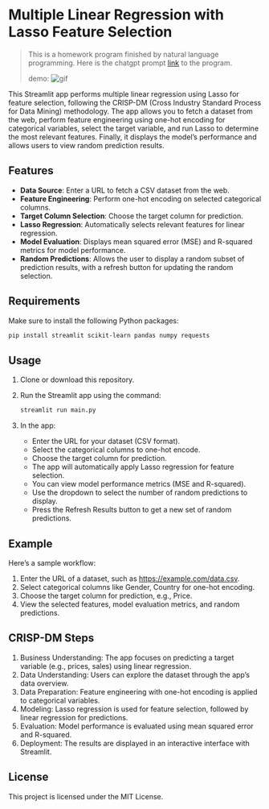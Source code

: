 # Multiple Linear Regression with Lasso Feature Selection


> This is a homework program finished by natural language programming. Here is the chatgpt prompt [link](https://chatgpt.com/share/670d4754-3660-8013-a775-9fc8ce3f7c29) to the program.
>
> demo: ![gif](./demo.gif)

This Streamlit app performs multiple linear regression using Lasso for feature selection, following the CRISP-DM (Cross Industry Standard Process for Data Mining) methodology. The app allows you to fetch a dataset from the web, perform feature engineering using one-hot encoding for categorical variables, select the target variable, and run Lasso to determine the most relevant features. Finally, it displays the model’s performance and allows users to view random prediction results.

## Features

- **Data Source**: Enter a URL to fetch a CSV dataset from the web.
- **Feature Engineering**: Perform one-hot encoding on selected categorical columns.
- **Target Column Selection**: Choose the target column for prediction.
- **Lasso Regression**: Automatically selects relevant features for linear regression.
- **Model Evaluation**: Displays mean squared error (MSE) and R-squared metrics for model performance.
- **Random Predictions**: Allows the user to display a random subset of prediction results, with a refresh button for updating the random selection.

## Requirements

Make sure to install the following Python packages:

```bash
pip install streamlit scikit-learn pandas numpy requests
```

## Usage

1. Clone or download this repository.
2. Run the Streamlit app using the command:
   ```bash
   streamlit run main.py
   ```

3. In the app:
    * Enter the URL for your dataset (CSV format).
    * Select the categorical columns to one-hot encode.
    * Choose the target column for prediction.
    * The app will automatically apply Lasso regression for feature selection.
    * You can view model performance metrics (MSE and R-squared).
    * Use the dropdown to select the number of random predictions to display.
    * Press the Refresh Results button to get a new set of random predictions.

## Example

Here’s a sample workflow:

 1. Enter the URL of a dataset, such as https://example.com/data.csv.
 2. Select categorical columns like Gender, Country for one-hot encoding.
 3. Choose the target column for prediction, e.g., Price.
 4. View the selected features, model evaluation metrics, and random predictions.

## CRISP-DM Steps

1. Business Understanding: The app focuses on predicting a target variable (e.g., prices, sales) using linear regression.
2. Data Understanding: Users can explore the dataset through the app’s data overview.
3. Data Preparation: Feature engineering with one-hot encoding is applied to categorical variables.
4. Modeling: Lasso regression is used for feature selection, followed by linear regression for predictions.
5. Evaluation: Model performance is evaluated using mean squared error and R-squared.
6. Deployment: The results are displayed in an interactive interface with Streamlit.

## License

This project is licensed under the MIT License.